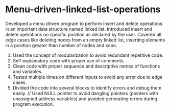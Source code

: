 # Menu-driven-linked-list-operations
Developed a menu driven program to perform insert and delete operations in an important data structure named linked list. Introduced insert and delete operations on specific position as declared by the user. Covered all edge cases like deleting nodes from an empty linked list, inserting elements in a position greater than number of nodes and soon.

1. Used the concept of modularization to avoid redundant repetitive code.
2. Self explainatory code with proper use of comments.
3. Clean code with proper sequence and descriptive names of functions and variables.
4. Tested multiple times on different inputs to avoid any error due to edge cases.
5. Divided the code into several blocks to identify errors and debug them easily.
// Used NULL pointer to avoid dangling pointers (pointers with unassigned address variables) and avoided generating errors during program execution.
